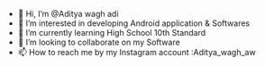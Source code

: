 - 👋 Hi, I’m @Aditya wagh adi
- 👀 I’m interested in developing Android application & Softwares
- 🌱 I’m currently learning High School 10th Standard
- 💞️ I’m looking to collaborate on my Software
- 📫 How to reach me by my Instagram account :Aditya_wagh_aw

<!---
AW13adi/AW13adi is a ✨ special ✨ repository because its `README.md` (this file) appears on your GitHub profile.
You can click the Preview link to take a look at your changes.
--->

